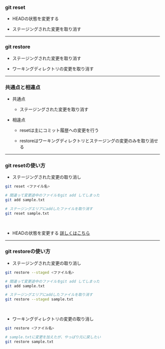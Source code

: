### git reset

- HEADの状態を変更する

- ステージングされた変更を取り消す

---

### git restore

- ステージングされた変更を取り消す

- ワーキングディレクトリの変更を取り消す

---

### 共通点と相違点

- 共通点
    - ステージングされた変更を取り消す

- 相違点
    - resetは主にコミット履歴への変更を行う

    - restoreはワーキングディレクトリとステージングの変更のみを取り消せる

---

### git resetの使い方

- ステージングされた変更の取り消し

```bash
git reset <ファイル名>
```

```bash
# 間違って変更途中のファイルをgit add してしまった
git add sample.txt

# ステージングエリアにaddしたファイルを取り消す
git reset sample.txt
```

<br>

- HEADの状態を変更する
[詳しくはこちら](./git_reset.md)

---

### git restoreの使い方

- ステージングされた変更の取り消し

```bash
git restore --staged <ファイル名>
```

```bash
# 間違って変更途中のファイルをgit add してしまった
git add sample.txt

# ステージングエリアにaddしたファイルを取り消す
git restore --staged sample.txt
```

<br>

- ワーキングディレクトリの変更の取り消し

```bash
git restore <ファイル名>
```

```bash
# sample.txtに変更を加えたが、やっぱり元に戻したい
git restore sample.txt
```